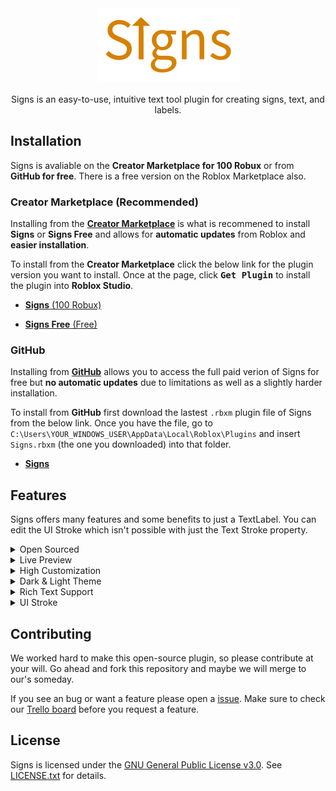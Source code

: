 <div align="center">
    <a href="https://github.com/The-Winner-Games/Signs"><img src="assets/type/SignsText.png" alt="Signs - A Roblox Studio Plugin" height="117"/></a>
</div>

<div>&nbsp;</div>

<div align="center">Signs is an easy-to-use, intuitive text tool plugin for creating signs, text, and labels.</div>

## Installation
Signs is avaliable on the **Creator Marketplace for 100 Robux** or from **GitHub for free**. There is a free version on the Roblox Marketplace also.

### Creator Marketplace (Recommended)
Installing from the [**Creator Marketplace**](https://create.roblox.com/docs/production/publishing/creator-marketplace) is what is recommened to install **Signs** or **Signs Free** and allows for **automatic updates** from Roblox and **easier installation**.

To install from the **Creator Marketplace** click the below link for the plugin version you want to install. Once at the page, click <kbd>**Get Plugin**</kbd> to install the plugin into **Roblox Studio**.

- [**Signs** (100 Robux)](https://create.roblox.com/marketplace/asset/6967799394/)

- [**Signs Free** (Free)](https://create.roblox.com/marketplace/asset/6967799394/)

### GitHub
Installing from [**GitHub**](https://github.com/about) allows you to access the full paid verion of Signs for free but **no automatic updates** due to limitations as well as a slightly harder installation.

To install from **GitHub** first download the lastest `.rbxm` plugin file of Signs from the below link. Once you have the file, go to `C:\Users\YOUR_WINDOWS_USER\AppData\Local\Roblox\Plugins` and insert `Signs.rbxm` (the one you downloaded) into that folder.

- [**Signs**](https://github.com/The-Winner-Games/Signs/releases)

## Features
Signs offers many features and some benefits to just a TextLabel. You can edit the UI Stroke which isn't possible with just the Text Stroke property.

<details><summary>Open Sourced</summary>
<p>
Signs is open source and free. Change and modify the plugin to meet what you want. Maybe look out for some bugs and fix them and we might even add your code into the offical plugin. Know what you run on your computer.
</p>
</details>

<details><summary>Live Preview</summary>
<p>
Edit signs and view changes in a preview that will show exactly how your sign will look. Each and every change you make in the editor is updated to the preview. View signs before they are inserted.
</p>
</details>

<details><summary>High Customization</summary>
<p>
Edit the outline of your text, the background, and even the sign itself. Change the colors of each of these properties along with transparency. Manipulate how light interacts with your sign and if it is always rendered on top.
</p>
</details>

<details><summary>Dark & Light Theme</summary>
<p>
When using Signs the plugin's theme will automatically update to match Roblox Studio's. No restarting Roblox Studio or Signs is needed due to Signs being able to detect and change it's theme when Roblox Studio's theme changes.
</details>

<details><summary>Rich Text Support</summary>
<p>
Rich Text allows you to be able to bold, italicize, underline, change the size, increase stroke, and many more aspects of your text from each and every letter. Use simple markup tags to change any part of your text.
</p>
</details>

<details><summary>UI Stroke</summary>
<p>
Change the stroke of the font in customize in ways which the text stroke property can't. Edit the outline join and thickness as well as normal text stroke properties like color and transparency.

</p>
</details>

## Contributing
We worked hard to make this open-source plugin, so please contribute at your will. Go ahead and fork this repository and maybe we will merge to our's someday.

If you see an bug or want a feature please open a [issue](https://github.com/The-Winner-Games/Signs/issues). Make sure to check our [Trello board](https://trello.com/b/OVQpLwYq/signs-plugin-roadmap) before you request a feature.

## License
Signs is licensed under the [GNU General Public License v3.0](https://www.gnu.org/licenses/). See [LICENSE.txt](LICENSE.txt) for details.
